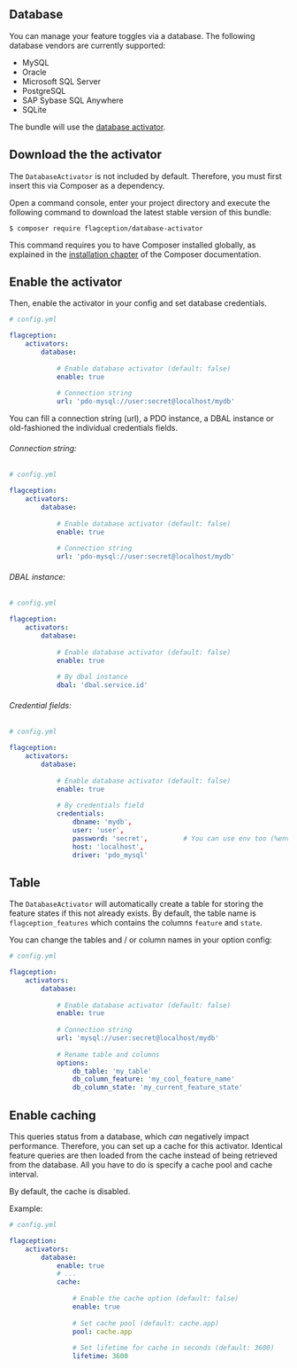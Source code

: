 Database
-------------------------
You can manage your feature toggles via a database. The following database vendors are currently supported:
* MySQL
* Oracle
* Microsoft SQL Server
* PostgreSQL
* SAP Sybase SQL Anywhere
* SQLite

The bundle will use the [database activator](https://packagist.org/packages/flagception/database-activator).

Download the the activator
---------------------------
The `DatabaseActivator` is not included by default. Therefore, you must first insert this via Composer as a dependency.

Open a command console, enter your project directory and execute the
following command to download the latest stable version of this bundle:

```console
$ composer require flagception/database-activator
```

This command requires you to have Composer installed globally, as explained
in the [installation chapter](https://getcomposer.org/doc/00-intro.md)
of the Composer documentation.

Enable the activator
-------------------------
Then, enable the activator in your config and set database credentials.

```yml
# config.yml

flagception:
    activators:     
        database:
            
            # Enable database activator (default: false)
            enable: true
            
            # Connection string
            url: 'pdo-mysql://user:secret@localhost/mydb'
```

You can fill a connection string (url), a PDO instance, a DBAL instance or old-fashioned the individual
credentials fields. 

###### Connection string:
```yml
# config.yml

flagception:
    activators:     
        database:
            
            # Enable database activator (default: false)
            enable: true
            
            # Connection string
            url: 'pdo-mysql://user:secret@localhost/mydb'
```

###### DBAL instance:
```yml
# config.yml

flagception:
    activators:     
        database:
            
            # Enable database activator (default: false)
            enable: true
            
            # By dbal instance
            dbal: 'dbal.service.id'
```

###### Credential fields:
```yml
# config.yml

flagception:
    activators:     
        database:
            
            # Enable database activator (default: false)
            enable: true
            
            # By credentials field
            credentials:
                dbname: 'mydb',
                user: 'user',
                password: 'secret',         # You can use env too (%env(MYSQL_DATABASE)%)
                host: 'localhost',
                driver: 'pdo_mysql'
```

Table
-------------------------
The `DatabaseActivator` will automatically create a table for storing the feature states if this not already exists.
By default, the table name is `flagception_features` which contains the columns `feature` and `state`.

You can change the tables and / or column names in your option config:
```yml
# config.yml

flagception:
    activators:     
        database:
            
            # Enable database activator (default: false)
            enable: true
            
            # Connection string
            url: 'mysql://user:secret@localhost/mydb'
            
            # Rename table and columns
            options:
                db_table: 'my_table'
                db_column_feature: 'my_cool_feature_name'
                db_column_state: 'my_current_feature_state'
```

Enable caching
-------------------------
This queries status from a database, which _can_ negatively impact performance. Therefore, you can set up a cache for 
this activator. Identical feature queries are then loaded from the cache instead of being retrieved from the
database. All you have to do is specify a cache pool and cache interval.
                         
By default, the cache is disabled.

Example:

```yml
# config.yml

flagception:
    activators:     
        database:
            enable: true
            # ...
            cache:
            
                # Enable the cache option (default: false)
                enable: true
                
                # Set cache pool (default: cache.app)
                pool: cache.app
                
                # Set lifetime for cache in seconds (default: 3600)
                lifetime: 3600
```
